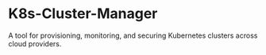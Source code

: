 # K8s-Cluster-Manager
A tool for provisioning, monitoring, and securing Kubernetes clusters across cloud providers.
